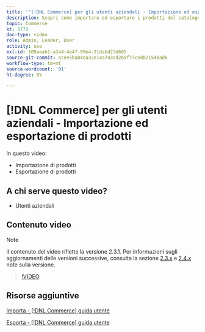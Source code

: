 ```yaml
---
title: '"[!DNL Commerce] per gli utenti aziendali - Importazione ed esportazione di prodotti"'
description: Scopri come importare ed esportare i prodotti del catalogo.
topic: Commerce
kt: 5773
doc-type: video
role: Admin, Leader, User
activity: use
exl-id: 109aeab1-a3a4-4e47-99e4-21dabd23d605
source-git-commit: acee5ba84ea32e14a743cd269f77ced821548ad6
workflow-type: tm+mt
source-wordcount: '91'
ht-degree: 0%

---
```


# [!DNL Commerce] per gli utenti aziendali - Importazione ed esportazione di prodotti

In questo video:

- Importazione di prodotti
- Esportazione di prodotti

## A chi serve questo video?

- Utenti aziendali

## Contenuto video

>[!NOTE]
>
>Il contenuto del video riflette la versione 2.3.1. Per informazioni sugli aggiornamenti delle versioni successive, consulta la sezione [ 2.3.x](https://devdocs.magento.com/guides/v2.3/release-notes/bk-release-notes.html) e [2.4.x](https://devdocs.magento.com/guides/v2.4/release-notes/bk-release-notes.html) note sulla versione.

>[!VIDEO](https://video.tv.adobe.com/v/35958?quality=12&learn=on)

## Risorse aggiuntive

[Importa - [!DNL Commerce] guida utente](https://docs.magento.com/user-guide/system/data-import.html)

[Esporta - [!DNL Commerce] guida utente](https://docs.magento.com/user-guide/system/data-export.html)
